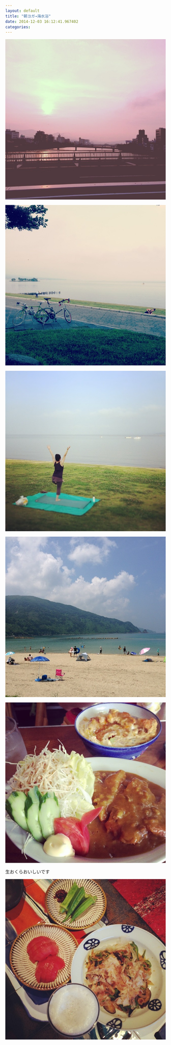 ```yaml
---
layout: default
title: "朝ヨガ→海水浴"
date: 2014-12-03 16:12:41.967402
categories: 
---
```


![](/assets/images/201407/10499028_723353001052403_506925395_n.jpg)

![](/assets/images/201407/10518142_499885453475951_1135704232_n.jpg)

![](/assets/images/201407/925350_328375457319868_452540318_n.jpg)

![](/assets/images/201407/10538681_1446770005592451_1935889653_n.jpg)

![](/assets/images/201407/10533597_868526479827563_1969516962_n.jpg)

生おくらおいしいです

![生おくらおいしいです](/assets/images/201407/10549840_619266934838737_795665495_n.jpg)


